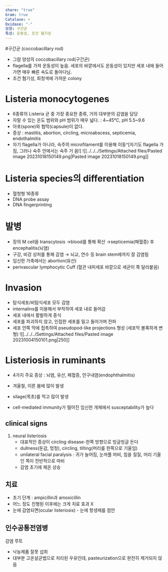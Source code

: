 ```yaml
---
share: "true"
Gram: true
Catalase: +
Oxidase: "-"
모양: 구간균
특성: 운동성, 조건 혐기성
---
```


 #구간균 (coccobacillary rod)

- 그람 양성의 coccobacillary rod(구간균)
- flagella를 가져 운동성이 높음. 세포의 바깥에서도 운동성이 있지만 세포 내에 들어가면 매우 빠른 속도로 돌아다님.
- 조건 혐기성, 회청색에 가까운 colony

# Listeria monocytogenes

- 6종류의 Listeria 균 중 가장 중요한 종류, 거의 대부분의 감염을 담당
- 자랄 수 있는 온도 범위와 pH 범위가 매우 넓다. : 4~45℃, pH 5.5~9.6
- 아포(spore)와 협막(capsule)이 없다.
- 증상 : mastitis, abortion, circling, microabscess, septicemia, endothalmitis
- 자기 flagella가 아니라, 숙주의 microfilament를 이용해 이동^[자기도 flagella 가짐, 그러나 숙주 안에서는 숙주 거 씀!]
![[../../../Settings/Attached files/Pasted image 20231018150149.png|Pasted image 20231018150149.png]]

# Listeria species의 differentiation

- 혈청형 16종류
- DNA probe assay
- DNA fingerprinting

# 발병

- 장의 M cell을 transcytosis →blood를 통해 확산 →septicemia(패혈증) 후 encephalitis(뇌염)
- 구강, 비강 상처를 통해 감염 → 뇌교, 연수 등 brain stem에까지 잘 감염됨
- 임신한 가축에서는 abortion(유산)
- perivascular lymphocytic Cuff (혈관 내피세포 바깥으로 세균이 쭉 달라붙음)

# Invasion

- 탐식세포/비탐식세포 모두 감염
- internalins를 이용해서 부착하여 세포 내로 들어감
- 세포 내에서 활발하게 증식
- 세포를 파괴하지 않고, 인접한 세포를 밀고 들어가며 전파 
- 세포 안쪽 막에 접촉하여 pseudopod-like projections 형성 (세포막 볼록하게 변형)
![[../../../Settings/Attached files/Pasted image 20231004150101.png|250]]

# Listeriosis in ruminants

- 4가지 주요 증상 : 뇌염, 유산, 패혈증, 안구내염(endophthalmitis)
- 겨울철, 이른 봄에 많이 발생
- silage(목초)를 먹고 많이 발생

- cell-mediated immunity가 떨어진 임신한 개체에서 susceptability가 높다

## clinical signs

1) neural listeriosis
	- 대표적인 증상이 circling disease-한쪽 방향으로 빙글빙글 돈다
	- dullness(둔감, 멍청), circling, tilting(머리를 한쪽으로 기울임)
	- unilateral facial paralysis : 귀가 늘어짐, 눈꺼풀 마비, 침을 질질, 머리 기울인 쪽이 전반적으로 마비
	- 감염 초기에 체온 상승

## 치료

- 초기 단계 : ampicillin과 amoxicillin
- 어느 정도 진행된 이후에는 크게 치료 효과 X
- 눈에 감염되면(ocular listeriosis) - 눈에 항생제를 점안

## 인수공통전염병

감염 루트

- 낙농제품 잘못 섭취
- 대부분 고온살균법으로 처리된 우유인데, pasteurization으로 완전히 제거되지 않음